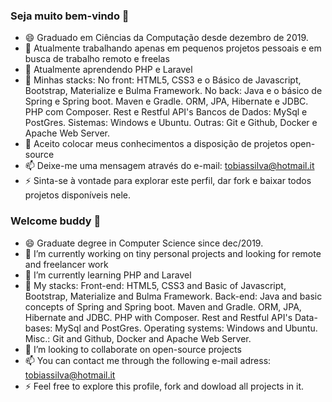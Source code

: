 ### Seja muito bem-vindo 👋

<!--
**tobiassilva20/tobiassilva20** is a ✨ _special_ ✨ repository because its `README.md` (this file) appears on your GitHub profile.
-->

- 😄 Graduado em Ciências da Computação desde dezembro de 2019.
- 🔭 Atualmente trabalhando apenas em pequenos projetos pessoais e em busca de trabalho remoto e freelas
- 🌱 Atualmente aprendendo PHP e Laravel
- 🔭 Minhas stacks:
     No front: HTML5, CSS3 e o Básico de Javascript, Bootstrap, Materialize e Bulma Framework.
     No back: Java e o básico de Spring e Spring boot. Maven e Gradle. ORM, JPA, Hibernate e JDBC. PHP com Composer. Rest e Restful API's
     Bancos de Dados: MySql e PostGres.
     Sistemas: Windows e Ubuntu.
     Outras: Git e Github, Docker e Apache Web Server.
- 👯 Aceito colocar meus conhecimentos a disposição de projetos open-source
- 📫 Deixe-me uma mensagem através do e-mail: tobiassilva@hotmail.it
- ⚡  Sinta-se à vontade para explorar este perfil, dar fork e baixar todos projetos disponíveis nele.


### Welcome buddy 👋
- 😄 Graduate degree in Computer Science since dec/2019.
- 🔭 I’m currently working on tiny personal projects and looking for remote and freelancer work
- 🌱 I’m currently learning PHP and Laravel
- 🔭 My stacks:
     Front-end: HTML5, CSS3 and Basic of Javascript, Bootstrap, Materialize and Bulma Framework.
     Back-end: Java and basic concepts of Spring and Spring boot. Maven and Gradle. ORM, JPA, Hibernate and JDBC. PHP with Composer. Rest and Restful API's
     Data-bases: MySql and PostGres.
     Operating systems: Windows and Ubuntu.
     Misc.: Git and Github, Docker and Apache Web Server.
- 👯 I’m looking to collaborate on open-source projects
- 📫 You can contact me through the following e-mail adress: tobiassilva@hotmail.it
- ⚡ Feel free to explore this profile, fork and dowload all projects in it.

